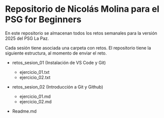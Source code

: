 # Repositorio de Nicolás Molina para el PSG for Beginners

En este repositorio se almacenan todos los retos semanales para la versión 2025 del PSG La Paz.

Cada sesión tiene asociada una carpeta con retos. El repositorio tiene la siguiente estructura, al momento de enviar el reto.

- retos_sesion_01 (Instalación de VS Code y Git)
    - ejercicio_01.txt
    - ejercicio_02.txt

- retos_sesion_02 (Introducción a Git y Github)
    - ejercicio_01.md
    - ejercicio_02.md

- Readme.md